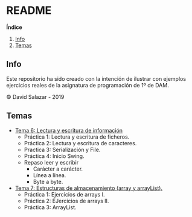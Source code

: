 # README

**Índice**

1. [Info](#info)
2. [Temas](#temas)

<div id="info"/>

## Info

Este repositorio ha sido creado con la intención de ilustrar con ejemplos ejercicios reales de la asignatura de programación de 1º de DAM.

&copy; David Salazar - 2019

<div id="temas"/>

## Temas

- [Tema 6: Lectura y escritura de información](https://github.com/mrgold92/DAM/tree/master/DAM/src/tema6)
  - Práctica 1: Lectura y escritura de ficheros.
  - Práctica 2: Lectura y escritura de caracteres.
  - Practica 3: Serialización y File.
  - Práctica 4: Inicio Swing.
  - Repaso leer y escribir 
    - Carácter a carácter.
    - Línea a línea.
    - Byte a byte.
- [Tema 7: Estructuras de almacenamiento (array y arrayList).](https://github.com/mrgold92/DAM/tree/master/DAM/src/tema7)
  - Práctica 1: Ejercicios de arrays I.
  - Práctica 2: EJercicios de arrays II.
  - Práctica 3: ArrayList.


